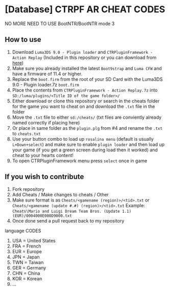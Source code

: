 # [Database] CTRPF AR CHEAT CODES

NO MORE NEED TO USE BootNTR/BootNTR mode 3

## How to use

1. Download `Luma3DS 9.0 - Plugin loader` and `CTRPluginFramework - Action Replay` (Included in this repository or you can download from [here](https://gbatemp.net/threads/ctrpluginframework-blank-plugin.487729/page-6#post-7750475))
2. Make sure you already installed the latest `Boot9strap` and `Luma CFW` and have a firmware of 11.4 or higher.
3. Replace the `boot.firm` from the root of your SD Card with the Luma3DS 9.0 - Plugin loader.7z `boot.firm`
4. Place the contents from `CTRPluginFramework - Action Replay.7z` into `SD:/luma/plugins/<Title ID of the game folder>/`
5. Either download or clone this repository or search in the cheats folder for the game you want to cheat on and download the `.txt` file in the folder
6. Move the `.txt` file to either `sd:/cheats/` (txt files are conviently already named correctly if placing here)
7. Or place in same folder as the `plugin.plg` from #4 and rename the `.txt` to `cheats.txt`
8. Use your button combo to load up `rosalina menu` (default is usually `L+Down+select`) and make sure to enable `plugin loader` and then load up your game (if you get a green screen during load then it worked) and cheat to your hearts content!
9. To open CTRPluginFramework menu press `select` once in game

## If you wish to contribute

1. Fork repository
2. Add Cheats / Make changes to cheats / Other
3. Make sure format is as `Cheats/<gamename (region)>/<tid>.txt` or `Cheats/<gamename (update #.#) (region)>/<tid>.txt` Example: `Cheats\Mario and Luigi Dream Team Bros. (Update 1.1) (EUR)/0004000E000D9000.txt`
4. Once done send a pull request back to my repository

language CODES

1. USA = United States
2. FRA = French
3. EUR = Europe
4. JPN = Japan
5. TWN = Taiwan
6. GER = Germany
7. CHN = China
8. KOR = Korean
9. ...
